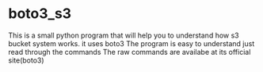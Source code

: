 # boto3_s3
This is a small python program that will help you to understand how s3 bucket system works.
it uses boto3 
The program is easy to understand just read through the commands
The raw commands are availabe at its official site(boto3)

